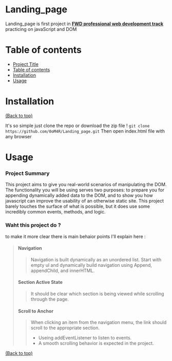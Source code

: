 
# Landing_page
Landing_page is first project in **[FWD professional web development track](https://egfwd.com/specializtion/professional-web-development)** practicing on javaScript and DOM 



# Table of contents
- [Project Title](#Landing_page)
- [Table of contents](#table-of-contents)
- [Installation](#installation)
- [Usage](#Usage)

# Installation

[(Back to top)](#table-of-contents)

It's so simple just clone the repo or download the zip file !
```git clone https://github.com/0oM4R/Landing_page.git```
Then open index.html file with any browser 

# Usage 

### Project Summary
This project aims to give you real-world scenarios of manipulating the DOM. The functionality you will be using serves two purposes: to prepare you for appending dynamically added data to the DOM, and to show you how javascript can improve the usability of an otherwise static site. This project barely touches the surface of what is possible, but it does use some incredibly common events, methods, and logic.

### Waht this project do ? 
 to make it more clear there is main behaior points I'll explain here :
> #### Navigation
>> Navigation is built dynamically as an unordered list. Start with empty ul and dynamically build navigation using Append, appendChild, and innerHTML.
> #### Section Active State
>> It should be clear which section is being viewed while scrolling through the page.
> #### Scroll to Anchor
>>  When clicking an item from the navigation menu, the link should scroll to the appropriate section.
>> - Useing addEventListener to listen to events.
>> - A smooth scrolling behavior is expected in the project.
>


[(Back to top)](#table-of-contents)
